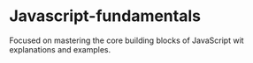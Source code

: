 # Javascript-fundamentals
Focused on mastering the core building blocks of JavaScript wit explanations and examples.
